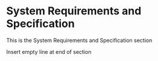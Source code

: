 # System Requirements and Specification

This is the System Requirements and Specification section  

Insert empty line at end of section

  